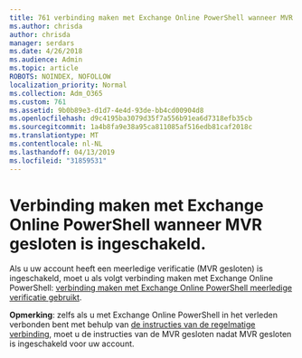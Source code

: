 ```yaml
---
title: 761 verbinding maken met Exchange Online PowerShell wanneer MVR gesloten is ingeschakeld.
ms.author: chrisda
author: chrisda
manager: serdars
ms.date: 4/26/2018
ms.audience: Admin
ms.topic: article
ROBOTS: NOINDEX, NOFOLLOW
localization_priority: Normal
ms.collection: Adm_O365
ms.custom: 761
ms.assetid: 9b0b89e3-d1d7-4e4d-93de-bb4cd00904d8
ms.openlocfilehash: d9c4195ba3079d35f7a556b91ea6d7318efb35cb
ms.sourcegitcommit: 1a4b8fa9e38a95ca811085af516edb81caf2018c
ms.translationtype: MT
ms.contentlocale: nl-NL
ms.lasthandoff: 04/13/2019
ms.locfileid: "31859531"
---
```

# <a name="connect-to-exchange-online-powershell-when-mfa-is-enabled"></a>Verbinding maken met Exchange Online PowerShell wanneer MVR gesloten is ingeschakeld.

Als u uw account heeft een meerledige verificatie (MVR gesloten) is ingeschakeld, moet u als volgt verbinding maken met Exchange Online PowerShell: [verbinding maken met Exchange Online PowerShell meerledige verificatie gebruikt](https://docs.microsoft.com/powershell/exchange/exchange-online/connect-to-exchange-online-powershell/mfa-connect-to-exchange-online-powershell).

**Opmerking**: zelfs als u met Exchange Online PowerShell in het verleden verbonden bent met behulp van [de instructies van de regelmatige verbinding](https://docs.microsoft.com/powershell/exchange/exchange-online/connect-to-exchange-online-powershell/connect-to-exchange-online-powershell), moet u de instructies van de MVR gesloten nadat MVR gesloten is ingeschakeld voor uw account.
